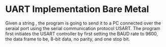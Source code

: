 # UART Implementation Bare Metal

Given a string , the program is going to send it to a PC connected over the seraial port using the serial communication protocol USART. 
The program first initiates the USART controller by first setting the BAUD rate to 9600, the data frame to be, 8-bit data, no parity,  and one stop bit.
